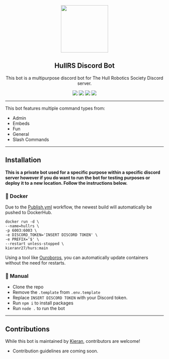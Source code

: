 <div align="center">

<img src="https://cdn.discordapp.com/avatars/981931735400988702/cc5e6e40c52bb7de459156fd162c9d7a.webp" width="150" height="150">

## HullRS Discord Bot

This bot is a multipurpose discord bot for The Hull Robotics Society Discord server.

<img src="https://img.shields.io/github/workflow/status/hullcss/hullcss-discord-bot/Publish%20Docker%20image?style=for-the-badge">
<img src="https://img.shields.io/badge/Discord.JS-13.10.2-blue?style=for-the-badge&logo=DISCORD" />
<img src="https://img.shields.io/badge/Node%20Version-16.16.0-brightgreen?style=for-the-badge&logo=Node.js">
<img src="https://img.shields.io/badge/License-MIT-brightgreen?style=for-the-badge">
</div align="center">

---

This bot features multiple command types from:

- Admin
- Embeds
- Fun
- General
- Slash Commands

---

## Installation

**This is a private bot used for a specific purpose within a specific discord server however if you do want to run the bot for testing purposes or deploy it to a new location. Follow the instructions below.**

### 🐋 Docker

Due to the [Publish.yml](.github/workflows/publish.yml) workflow, the newest build will automatically be pushed to DockerHub.

```docker
docker run -d \
--name=hullrs \
-p 6003:6003 \
-e DISCORD_TOKEN='INSERT DISCORD TOKEN' \
-e PREFIX='$' \
--restart unless-stopped \
kieranr27/hurs:main
```

Using a tool like [Ouroboros](https://github.com/gmt2001/ouroboros), you can automatically update containers without the need for restarts.

### 👷 Manual

- Clone the repo
- Remove the `.template` from `.env.template`
- Replace `INSERT DISCORD TOKEN` with your Discord token.
- Run `npm i` to install packages
- Run `node .` to run the bot

---

## Contributions

While this bot is maintained by [Kieran](https://github.com/KieranRobson), contributors are welcome!

- Contribution guidelines are coming soon.
